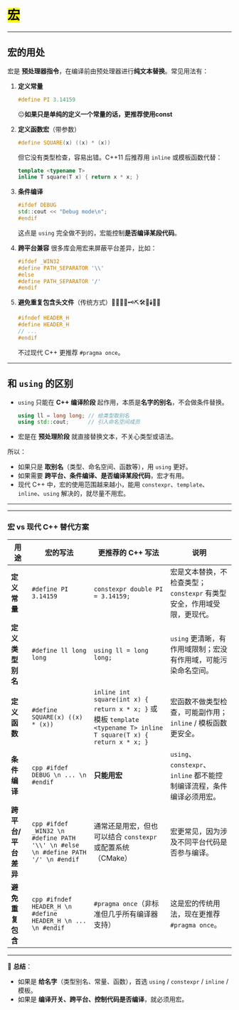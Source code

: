 # **<mark>宏**
---

## 宏的用处

宏是 **预处理器指令**，在编译前由预处理器进行**纯文本替换**。常见用法有：

1. **定义常量**

   ```cpp
   #define PI 3.14159
   ```

   😐**如果只是单纯的定义一个常量的话，更推荐使用const**

2. **定义函数宏**（带参数）

   ```cpp
   #define SQUARE(x) ((x) * (x))
   ```

   但它没有类型检查，容易出错。C++11 后推荐用 `inline` 或模板函数代替：

   ```cpp
   template <typename T>
   inline T square(T x) { return x * x; }
   ```

3. **条件编译**

   ```cpp
   #ifdef DEBUG
   std::cout << "Debug mode\n";
   #endif
   ```

   这点是 `using` 完全做不到的，宏能控制**是否编译某段代码**。

4. **跨平台兼容**
   很多库会用宏来屏蔽平台差异，比如：

   ```cpp
   #ifdef _WIN32
   #define PATH_SEPARATOR '\\'
   #else
   #define PATH_SEPARATOR '/'
   #endif
   ```

5. **避免重复包含头文件**（传统方式）🎈🎯📢🔑🗝️⛏️🛠️📀🕯️📌📍

   ```cpp
   #ifndef HEADER_H
   #define HEADER_H
   // ...
   #endif
   ```

   不过现代 C++ 更推荐 `#pragma once`。

---

## 和 `using` 的区别

* `using` 只能在 **C++ 编译阶段** 起作用，本质是**名字的别名**，不会做条件替换。

  ```cpp
  using ll = long long; // 给类型取别名
  using std::cout;      // 引入命名空间成员
  ```
* 宏是在 **预处理阶段** 就直接替换文本，不关心类型或语法。

所以：

* 如果只是 **取别名**（类型、命名空间、函数等），用 `using` 更好。
* 如果需要 **跨平台、条件编译、是否编译某段代码**，宏才有用。
* 现代 C++ 中，宏的使用范围越来越小，能用 `constexpr`、`template`、`inline`、`using` 解决的，就尽量不用宏。

---

---

### 宏 vs 现代 C++ 替代方案

| 用途           | 宏的写法                                                                             | 更推荐的 C++ 写法                                                                                                     | 说明                                               |
| ------------ | -------------------------------------------------------------------------------- | --------------------------------------------------------------------------------------------------------------- | ------------------------------------------------ |
| **定义常量**     | `#define PI 3.14159`                                                             | `constexpr double PI = 3.14159;`                                                                                | 宏是文本替换，不检查类型；`constexpr` 有类型安全，作用域受限，更现代。        |
| **定义类型别名**   | `#define ll long long`                                                           | `using ll = long long;`                                                                                         | `using` 更清晰，有作用域限制；宏没有作用域，可能污染命名空间。              |
| **定义函数**     | `#define SQUARE(x) ((x) * (x))`                                                  | `inline int square(int x) { return x * x; }` 或模板 `template <typename T> inline T square(T x) { return x * x; }` | 宏函数不做类型检查，可能副作用；`inline` / 模板函数更安全。              |
| **条件编译**     | `cpp #ifdef DEBUG \n ... \n #endif `                                             | **只能用宏**                                                                                                        | `using`、`constexpr`、`inline` 都不能控制编译流程，条件编译必须用宏。 |
| **跨平台/平台差异** | `cpp #ifdef _WIN32 \n #define PATH '\\' \n #else \n #define PATH '/' \n #endif ` | 通常还是用宏，但也可以结合 `constexpr` 或配置系统（CMake）                                                                          | 宏更常见，因为涉及不同平台代码是否参与编译。                           |
| **避免重复包含**   | `cpp #ifndef HEADER_H \n #define HEADER_H \n ... \n #endif `                     | `#pragma once`（非标准但几乎所有编译器支持）                                                                                   | 这是宏的传统用法，现在更推荐 `#pragma once`。                   |

---

🔑 **总结**：

* 如果是 **给名字**（类型别名、常量、函数），首选 `using` / `constexpr` / `inline` / 模板。
* 如果是 **编译开关、跨平台、控制代码是否编译**，就必须用宏。
